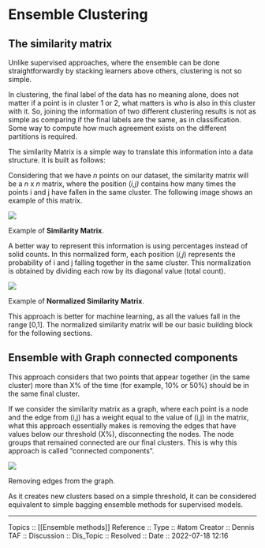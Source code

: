# Ensemble Clustering

## The similarity matrix
Unlike supervised approaches, where the ensemble can be done straightforwardly by stacking learners above others, clustering is not so simple.

In clustering, the final label of the data has no meaning alone, does not matter if a point is in cluster 1 or 2, what matters is who is also in this cluster with it. So, joining the information of two different clustering results is not as simple as comparing if the final labels are the same, as in classification. Some way to compute how much agreement exists on the different partitions is required.

The similarity Matrix is a simple way to translate this information into a data structure. It is built as follows:

Considering that we have _n_ points on our dataset, the similarity matrix will be a _n_ x _n_ matrix, where the position (_i,j)_ contains how many times the points i and j have fallen in the same cluster. The following image shows an example of this matrix.

![](https://miro.medium.com/max/1400/1*9FYX8ZjaPwIuwWSxba--ZA.png)

Example of **Similarity Matrix**.

A better way to represent this information is using percentages instead of solid counts. In this normalized form, each position (_i,j_) represents the probability of i and j falling together in the same cluster. This normalization is obtained by dividing each row by its diagonal value (total count).

![](https://miro.medium.com/max/1400/1*TKTstvx07yzcoy10Ehs5iw.png)

Example of **Normalized Similarity Matrix**.

This approach is better for machine learning, as all the values fall in the range [0,1]. The normalized similarity matrix will be our basic building block for the following sections.

## Ensemble with Graph connected components

This approach considers that two points that appear together (in the same cluster) more than X% of the time (for example, 10% or 50%) should be in the same final cluster.

If we consider the similarity matrix as a graph, where each point is a node and the edge from (i,j) has a weight equal to the value of (i,j) in the matrix, what this approach essentially makes is removing the edges that have values below our threshold (X%), disconnecting the nodes. The node groups that remained connected are our final clusters. This is why this approach is called “connected components”.

![](https://miro.medium.com/max/1400/1*iPDooHJ5KESti3sNn6nxcw.png)

Removing edges from the graph.

As it creates new clusters based on a simple threshold, it can be considered equivalent to simple bagging ensemble methods for supervised models.

---
Topics :: [[Ensemble methods]]
Reference ::
Type :: #atom
Creator :: Dennis
TAF ::
Discussion ::
Dis_Topic :: 
Resolved ::
Date :: 2022-07-18 12:16
